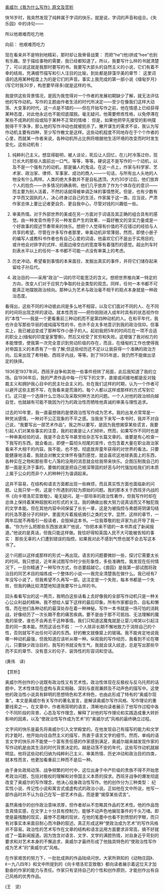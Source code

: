 [奥威尔《我为什么写作》原文及赏析](https://www.vrrw.net/wx/12527.html)

快16岁时，我突然发现了纯粹属于字词的快乐，就是说，字词的声音和组合。《失乐园》中的诗句——

所以他艰难而吃力地

向前： 他艰难而吃力

现在看来并不是特别地精彩，那时却让我脊骨战栗： 而把“he”(他)拼成“hee”也别有乐趣。至于描绘事物的需要，我已经都知道了。所以，我要写什么样的书就清楚了，可以说这就是我那时要写的书。我要写大部头的自然主义的小说，它们有着不幸的结局，充满细节描写和引人注目的比喻，到处都是辞藻华美的章节： 这里词语的选用某种程度上为的是它们的声音。事实上我完成的第一部小说《缅甸岁月》(写它时我30岁，构思要早得多)就是这样的书。

我提供这些背景情况，是因为我觉得对一个作者的发展初期缺少了解，就无法评估他的写作动机。写作的主题由作者生活的时代所决定——至少在像我们这样大动荡、大变革的时代，这一点是不错的——但在开始写作之前，他在情感上已经获得某种态度，对此他永远也不能彻底摆脱。毫无疑问，他需要修炼性格，以免停滞在某些不成熟的阶段或陷于某种不正常的情绪： 但是，如果他把早先接受的影响摆脱得干干净净，那么他的写作冲动也就被扼杀了。撇开谋生的需求不谈，我认为写作动机主要有四种，至少写作散文是这样。这些动机程度不同地存在于个个作者的心里，而就某一作者来说，各种动机所占比例将根据他生活环境的改变而时时发生变化。这些动机有：



1. 纯粹利己主义。想显得聪明，被人谈论，死后让人回忆，在儿时冷落过你，现已长大的那些人面前出一口气，等等，等等。硬说这不是写作的一个动机，以及不是一个强有力的动机，那是骗人的鬼话。在这一点上，作家与科学家、艺术家、政治家、律师、军事家、成功的商人——一句话，与所有出人头地的人物没有什么两样。人类的绝大多数并不是自私透顶。大约30岁过后，他们放弃个人的抱负——许多情况的确表明，他们几乎放弃了作为个体存在的意识——而主要为别人活着，不然的话就得被单调乏味的事情憋死。但是，也有少数有才华而又固执的人，决心终身过自己的生活，作家属于这一类。应当说，严肃作家总体上要比记者更自负、更自我中心，尽管对钱的兴趣低一些。

2. 审美热情。对于外部世界的美或在另一方面对于词语及其正确的组合具有的感觉。由一种发音作用于另一种发音产生的效果、一篇好散文的坚实力量或是一个好故事的叙述节奏带来的快乐。想把个人觉得有价值的不应错过的经验与人共享的希望。尽管在许多写作者那里，审美动机非常薄弱，然而，即使小册子的编写人或教科书作者也有自己心爱的词语，他喜欢它们不是出于实用目的;或许他会对排字的式样、纸面边缘空白的宽度等有着强烈的感觉。超出列车时刻表水平以上的任何一本书都不可能一点没有审美上的考虑。

3. 历史冲动。希望看到事情的本来面目，发掘出真实的事件，并将它们储存起来留给子孙后代。

4. 政治目的——采用“政治”一词的尽可能宽泛的含义。想把世界推向某一特定的方向，改变人们对于应努力争取的社会类型的观念。同样，任何一本书都不可能真正地摆脱政治倾向。那种认为艺术与政治毫不相干的观点本身就是一种政治态度。

看得出，这些不同的冲动彼此间是多么地不相容，以及它们面对不同的人、在不同的时间将出现怎样的波动。就本性而言——把你刚刚进入成年时具有的状态视作你的“本性”——我是一个更看重前三种动机而不是第四种动机的人。在和平年代，我也许会写那些华丽的或纯描写性的书，也许不会太多地意识到我的政治信仰。但事实上，我已被迫变成了那种写作小册子的人。起初我把5年的时间花在一项不合适的职业上(缅甸的印度皇家警察)。然后又经受了贫穷和失败。这增强了我对权力的本能憎恨，使我第一次完全意识到劳动阶级的存在，而且，在缅甸的工作也使得我对帝国主义的本质有了一些了解;但这些经历还不足以让我获得一个准确的政治方向。后来出现了希特勒、西班牙内战，等等。到了1935年底，我仍然不能做出坚定的抉择。

1936至1937年间，西班牙战争和其他一些事件扭转了局面，此后我知道了我的立场。自1936年后，我的严肃作品中每一行写下的文字，直接或间接地都是反对独裁主义和拥护我心目中的民主社会主义的。处在我们这样的时期，认为一个作者可以避开这些主题不写，在我看来是荒唐的。每个人都以这样或那样的方式写到它们。这只是一个选择什么立场以及采取何种方法的问题。一个人对他的政治倾向越自觉，也就越有可能不致因为行为的政治性而牺牲他真诚的审美与理性追求。

过去的10年里，我一直最想做的是使政治性写作成为艺术。我的出发点常常是一种党派感情，一种对不公正现象的不平之感。当我坐下来写一本书时，我并不对自己说，“我要写出一部艺术作品”。我之所以要写，是因为我想揭穿某些谎言，我要引起人们对某些事实的注意，我的初衷是让人们倾听。然而，如果写作不同时也是一种审美经验的话，我是不会去写书甚至给杂志写长篇文章的。谁要是有心检查一下我写的东西，就会看出，即便一篇彻头彻尾的宣传，也包含着大量在职业政治家看来不大相干的内容。我不能，也不想，彻底放弃童年获得的对世界的看法。只要能健康地活着，我就会对散文文体怀有强烈感觉，就会喜欢这地球表面上的东西，各种实在之物和那些零七八落的没用的消息就会给我带来快乐。企图压制我自己的那一面是无济于事的。要做的就是把自己根深蒂固的好恶与时代强加给我们的本质上属于公众的而非个人的种种行为谐调起来。

这并不容易，在结构和语言方面都出现一些麻烦，而且真实性方面也面临新的问题。让我只举一例，这是个所遇到的较为原始的问题。我的那本关于西班牙内战的书《向卡塔洛尼亚致敬》，毫无疑问，是一部坦率的政治性著作，但我写作时却在总体上保持着某种超脱和对形式的关注。我的确做出极大努力说真话而又不触犯我的文学本能。但在其他内容中间保留了长长一章，这是为被指控与弗朗哥阴谋勾结的托洛茨基分子的辩护，里面充斥着报纸摘引之类的文字。显然，这样的章节，一两年后就不再吸引一般读者，会毁掉这本书。一位我尊敬的批评家为此开导了我一番。“你为什么把那些东西放进来?”他说，“你把本来不错的一本书弄成了新闻报道。”他说的是真话，但我只能这样做。我恰好得知英国人民不大可能被告知的事实： 那些无辜的人们遭到错误的指控。如果我对此不感到气愤也就不会去写这本书了。

这个问题以这样或那样的形式一再出现。语言的问题要微妙一些，探讨它需要太长的时间。我只想说，近年来试图写作时少些形象性，多些准确性。我发现在任何情况下，一旦你精通了一种写作方式，你总要超越它。《兽园》是我第一部试图将政治目的同艺术目的熔炼成一个整体的小说——我完全清楚我在做什么。我已经有7年没写小说了，但我希望不久再写一部。这注定是一个失败，每本书都是一个失败，但我的确比较清楚地知道我要写什么样的书。

回头看看写出的这一两页，我明白这些话看上去好像我的全部写作动机只是一种关心公众利益的精神。我不想给人留下这样的最后印象。所有作家都自负、自私和懒惰，而在他们各种动机的最深处存在着一种神秘。写作一本书就是一场可怕的消耗战，好像经历了一次长期不愈的痛苦疾病。要不是由于那不可抵挡、无法理解的魔鬼的驱使，谁也不会再去干这种事情。我们只知道这魔鬼就是让婴儿啼哭以引起注意的同一类本能。然而这话也不假： 一个人除非长期不懈地致力于消除自己的个性，否则就写不出任何可读的东西。好的散文就像窗上的玻璃。我不能肯定地说我哪一种动机最强，但我知道应该听从哪一种。纵观我的写作经历，我看到不论在哪儿，只要缺少政治目的，我写的书就没有生气，我就会误入歧途，总是写出那些华而不实的章节、没有意义的句子、装饰性的形容词和空话。

(黄伟　译)

【赏析】

奥威尔所创作的小说既有政治性又有艺术性。政治性体现在反极权与反乌托邦的话题中，艺术性体现在虚构与真实相融、深刻与直观兼顾及不动声色的描写中。这使他的政治性小说具有鲜明的思想特色和艺术特色，也由此形成了特有的“奥威尔现象”。本文是奥威尔有关写作的著名宣言，是解读奥威尔写作风格、写作理论的重要线索之一。在文章中，作者用简明的语言，清晰地向读者展示了他写作过程中各个不同阶段的背景、心态及写作理念，解释了对他的写作理论和实践造成重大转折影响的因素，以及“使政治性写作成为艺术”的“奥威尔式”风格的最终确立过程。

文字间的快乐是最先将奥威尔引入文学殿堂的。在他发现自己有描写的能力和文学的才能时，他开始向往自然主义的描写，热衷于语言文字的细节。然而，单纯的语言文字的快乐并不能使一个富有责任感的作家感到满足，奥威尔越来越发现作家的写作动机是由其生活的时代背景决定的。越是动荡不安的年代，这些写作动机就越明显。他将这些动机归纳为纯粹利己主义、审美热情、历史冲动和政治目的四类，就本性而言，他更加看重前三种而不是后一种。

由于身处政局动荡、战争频繁的时代中，这位出身于中产阶级的贵族不得不开始思考政治问题，包括对极权的理解和对帝国主义本质的探求。西班牙战争的爆发彻底改变了奥威尔的写作理念，他决心投身政治性写作。他的创作分为三种类型： 纪实性小说、传记性小说和寓言式或虚构式的政治小说。正如他在文中所说，他写一部作品时并不认为自己在写一部艺术作品，而是要“揭穿某些谎言”。

虽然奥维尔的创作政治意味浓厚，但作者却从不忽略其作品的艺术性。他的作品饱含真情实感，在文字上十分具有控制力，能够不动声色地展现事件的千头万绪。即使是最残酷的现实，最惨不忍睹的现状，在他的笔墨中也看不到愤怒的字眼，而只有对事实本来面目耐心而冷静的叙述。真正形成这种“使政治成为艺术”的写作风格并不容易。政治性的艺术写作在文章的结构和语言运用方面要求非常高，搞不好就成了一篇新闻报道。因为饱含对语言、文字、文学的满腔热情，对自身近乎苛刻的要求和对艺术本身的不懈追求，奥威尔才最终形成了他独具特色的“使政治性写作成为艺术”的“奥威尔式”风格。

在作家艰苦的努力下，一批批成熟的作品陆续问世。大家所熟知的《动物庄园》、《一九八四年》和文中所提到的《向卡塔洛尼亚致敬》都向读者展示着这位天才加勤奋的作家的能力与责任。作家只有坚持自己的个性和创作原则，才能创作出有自己风格的优秀作品。

(王　坚)

